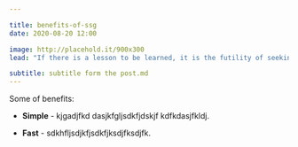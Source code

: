 ```yaml
---

title: benefits-of-ssg
date: 2020-08-20 12:00

image: http://placehold.it/900x300
lead: "If there is a lesson to be learned, it is the futility of seeking fulfillment in outer space. We need to judge ourselfs by who we are, not by where we go."

subtitle: subtitle form the post.md
---
```

Some of benefits:

- **Simple** - kjgadjfkd  dasjkfgljsdkfjdskjf kdfkdasjfkldj.

- **Fast** - sdkhfljsdjkfjsdkfjksdjfksdjfk.
